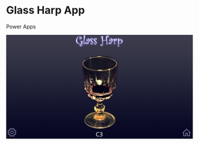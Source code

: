 # Glass Harp App
Power Apps

![Glass Harp App](https://github.com/ArtbreakTaichi/GlassHarpApp/blob/master/GlassHarpApp.png)

